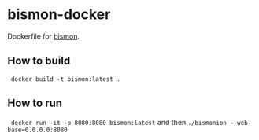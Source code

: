 # bismon-docker
Dockerfile for [bismon](https://github.com/bstarynk/bismon). 

## How to build
` docker build -t bismon:latest .`

## How to run
` docker run -it -p 8080:8080 bismon:latest` and then `./bismonion --web-base=0.0.0.0:8080 `


